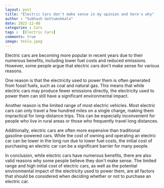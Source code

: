 ```yaml
---
layout: post
title: "Electric Cars don't make sense in my opinion and here's why"
author : "Subhash Gottumukkala"
date: 2022-12-08
categories : Cars
tags :  [Electric Cars]
comments: true
image: tesla.jpeg
---
```


<script async src="https://pagead2.googlesyndication.com/pagead/js/adsbygoogle.js?client=ca-pub-2125431543426665"
     crossorigin="anonymous"></script>
<ins class="adsbygoogle"
     style="display:block; text-align:center;"
     data-ad-layout="in-article"
     data-ad-format="fluid"
     data-ad-client="ca-pub-2125431543426665"
     data-ad-slot="3654420654"></ins>
<script>
     (adsbygoogle = window.adsbygoogle || []).push({});
</script>

Electric cars are becoming more popular in recent years due to their numerous benefits, including lower fuel costs and reduced emissions. However, some people argue that electric cars don't make sense for various reasons.

One reason is that the electricity used to power them is often generated from fossil fuels, such as coal and natural gas. This means that while electric cars may produce fewer emissions directly, the electricity used to power them can still have a significant environmental impact.

Another reason is the limited range of most electric vehicles. Most electric cars can only travel a few hundred miles on a single charge, making them impractical for long-distance trips. This can be especially inconvenient for people who live in rural areas or those who frequently travel long distances.

Additionally, electric cars are often more expensive than traditional gasoline-powered cars. While the cost of owning and operating an electric car can be lower in the long run due to lower fuel costs, the initial cost of purchasing an electric car can be a significant barrier for many people.

In conclusion, while electric cars have numerous benefits, there are also valid reasons why some people believe they don't make sense. The limited range and high initial cost of electric cars, as well as the potential environmental impact of the electricity used to power them, are all factors that should be considered when deciding whether or not to purchase an electric car.